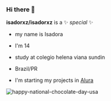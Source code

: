 ### Hi there 👋

**isadorxz/isadorxz** is a ✨ _special_ ✨ 

- my name is Isadora

- I'm 14

- study at colegio helena viana sundin

- Brazil/PR

- I'm starting my projects in 
  [Alura](https://cursos.alura.com.br/dashboard)

![happy-national-chocolate-day-usa](https://github.com/isadorxz/isadorxz/assets/146094290/66da44da-e37b-4f05-9dbc-939c18afd7e6)
